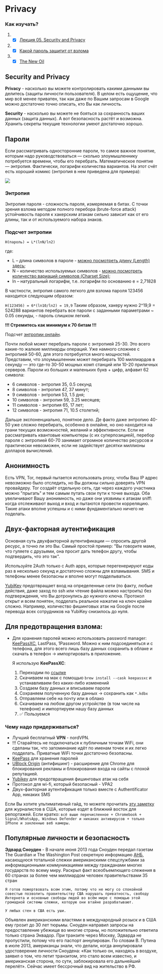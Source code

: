 # Privacy

### Как изучать?

1. - [x] [Лекция 05. Security and Privacy](https://www.youtube.com/watch?v=PlL44J5OOWQ&ab_channel=%D0%A4%D0%9A%D0%9D%D0%92%D0%A8%D0%AD%E2%80%94%D0%B4%D0%B8%D1%81%D1%82%D0%B0%D0%BD%D1%86%D0%B8%D0%BE%D0%BD%D0%BD%D1%8B%D0%B5%D0%B7%D0%B0%D0%BD%D1%8F%D1%82%D0%B8%D1%8F)
2. - [x] [Какой пароль защитит от взлома](http://samag.ru/uart/more/53)
3. - [x] [The New Oil](https://thenewoil.xyz/)

## Security and Privacy

**Privacy** - насколько вы можете контролировать какими данными вы делитесь (защиты личности пользователя). В целом есть ощущение, что мир всё менее приватен, так как даже по Вашим запросам в Google можно достаточно точно описать, кто Вы как личность.

**Security** - насколько вы можете не бояться за сохранность ваших данных (защита данных). А вот безопасность растёт и возможна. Хранить секреты текущие технологии умеют достаточно хорошо.

## Пароли

Если рассматривать односторонние пароли, то самое важное понятие, которым надо руководствоваться — сколько злоумышленнику потребуется времени, чтобы его перебрать. Математическое понятие — энтропия. Фактически, логарифм количества вариантов. На этот счёт есть хороший комикс (энтропия в нем приведена для примера):

![](https://camo.githubusercontent.com/a426969729d7cb92c2fd86080bb567fed31f61908bf323873d7ce50af30ba1db/68747470733a2f2f696d67732e786b63642e636f6d2f636f6d6963732f70617373776f72645f737472656e6774682e706e67)

### Энтропия

Энтропия пароля - сложность пароля, измеряемая в битах. С точки зрения взлома методом полного перебора (brute-force attack) устойчивость пароля к хакерским атакам сильно зависит как от его длины, так и от используемого набора знаков. 

### Подсчет энтропии

`H(пароль) = L*(lnN/ln2)`

где:

* L – длина символов в пароле - [можно посмотреть длину (Length) здесь](http://rumkin.com/tools/password/passchk.php);
* N – количество используемых символов - [можно посмотреть количество вариаций символов (Charset Size)](http://rumkin.com/tools/password/passchk.php);
* ln – натуральный логарифм, т.е. логарифм по основанию е = 2,71828

В частности, энтропия самого легкого для взлома пароля 123456 находится следующим образом:

`H(123456) = 6*(ln10/ln2) = 19,9` Таким образом, хакеру нужно 2^19,9 = 524288 вариантов перебрать все пароли с заданными параметрами ~ 0.05 секунды, - пароль слишком легкий.

**!!! Стремитесь как минимум к 70 битам !!!**

Подсчет [энтропии онлайн](https://www.antivirus.promo/password-strength-checker).

Почти любой может перебрать пароли с энтропией 25-30. Это всего какие-то жалкие миллиарды операций. Уже намного сложнее с энтропией 50-60, для этого потребуется много мощностей. Представим, что злоумышленник может перебирать 100 миллиардов в секунду — это где-то 30-50 мощных комп станций или 10-20 приличных серверов. Пароли из больших и маленьких букв + цифр, алфавит 62 символа:
  
  * 6 символов - энтропия 35, 0.5 секунд
  * 8 символов - энтропия 47, 37 минут;
  * 9 символов - энтропия 53, 1.5 дня;
  * 10 символов - энтропия 59, 3.25 месяцев;
  * 11 символов - энтропия 65, 17 лет;
  * 12 символов - энтропия 71, 10.5 столетий;

Дальше экспоненциально, понятное дело. Де факто даже энтропию 40-50 уже сложно перебирать, особенно в онлайне, но оно находится на грани текущих возможностей, желаний и эффективности. Если не рассматривать квантовые компьютеры (с их суперпозицией), перебор пароля с энтропией 60-70 занимает огромное количество ресурсов и практически невозможен, если не задействует десятки миллионы долларов вычислений.

## Анонимность

Есть VPN, Tor, первый пытается использовать proxy, чтобы Ваш IP адрес невозможно было отследить, но Вы должны сильно доверять VPN провайдеру. Tor создаёт отдельную сеть, где через каждого участника можно "прыгать" и тем самым путать свои пути к точке выхода. Оба увеличивают Вашу анонимность, но даже они уязвимы к атакам sniff: когда отслеживают выход и вход и пытаются провести корреляцию. Такие атаки вполне успешны и с ними фундаментально ничего не поделать.

## Двух-факторная аутентификация

Основная суть двухфакторной аутентификации — спросить другой ресурс, а точно ли это Вы. Самый простой пример: "Вы говорите маме, что гуляете с друзьями, она просит дать телефон другу, чтобы подтвердить, что это так".

Используйте 2Auth только с Auth apps, которые перегенерируют коды раз в несколько секунд и достаточно сложны для взламывания. SMS и телефоны менее безопасны и вполне могут подделываться.

[YubiKey](https://ru.wikipedia.org/wiki/YubiKey) предотвращает вход на определенные сети (по факту, любые действия, даже заход по ssh или чтение файла можно настроить) без подтверждения, что Вы дотронулись до нужного ключа. Протокол открыт и всем понятен, подделать реальное нажатие на ключ крайне сложно. Например, количество фишинговых атак на Google после перевода всех сотрудников на YubiKey снизилось до нуля.

## Для предотвращения взлома: 

* Для хранения паролей можно использовать password manager: [KeePassXC](https://keepassxc.org/download/), LastPass, 1Password. Можно к ним подсоединяться и с телефона, для этого всего лишь базу данных сохранить в облаке и скачать в телефон -> импортировать в приложение.

  Я использую **KeePassXC**: 

  1.  Переходим по [ссылке](https://keepassxc.org/download/)
  2.  Скачиваем на мак с помощью `brew install --cask keepassxc` и устанавливаем без каких-либо изменений
  3.  Создаем базу данных и вписываем пароли
  4.  Сохраняем полученную базу данных -> сохранить как `*.kdbx`
  5.  Отправляем себе на почту или в облако
  6.  Скачиваем на любом другом устройстве (в том числе на телефоне) и импортируем нашу базу данных
  7.  ✅ Пользуемся 

### Чему надо придерживаться?

  * Лучший бесплатный **VPN** - nordVPN.
  * !!! Старайтесь не подключаться к публичным точкам WiFi, они сделаны так, что запоминание идёт по именам точек и их легко подделать. Приватные WiFi точки достаточно безопасны.
  * [KeePass](https://keepassxc.org/) для хранения паролей
  * [UBlock Origin](https://chrome.google.com/webstore/detail/ublock-origin/cjpalhdlnbpafiamejdnhcphjbkeiagm?hl=en) (антифишинг) - расширение для Chrome для блокирования рекламы и блокирования входа на сайты c плохой репутацией.
  * [Yubikey](https://www.yubico.com/) для предотвращения фишинговых атак на себя
  * Протокол для wi-fi, который безопасный - VPA2
  * Двух-факторная аутентификация только вместе с Authentificator App, никаких SMS

Если Вы хотите ультимативный гайд, то можете прочитать [эту заметку](https://techsolidarity.org/resources/basic_security.htm) для журналистов в США, которые ездят в ближний восток для репортажей. Если кратко: `всё выше перечисленное + Chromebook + Signal/WhatsApp, Windows Defender и никаких антивирусов + только IPhone и закленные веб камеры.`


## Популярные личности и безопасность

**Эдвард Сноуден** - В начале июня 2013 года Сноуден передал газетам The Guardian и The Washington Post секретную информацию [АНБ](https://ru.wikipedia.org/wiki/%D0%90%D0%B3%D0%B5%D0%BD%D1%82%D1%81%D1%82%D0%B2%D0%BE_%D0%BD%D0%B0%D1%86%D0%B8%D0%BE%D0%BD%D0%B0%D0%BB%D1%8C%D0%BD%D0%BE%D0%B9_%D0%B1%D0%B5%D0%B7%D0%BE%D0%BF%D0%B0%D1%81%D0%BD%D0%BE%D1%81%D1%82%D0%B8), касающуюся тотальной слежки американскими спецслужбами за информационными коммуникациями между гражданами многих государств по всему миру. Раскрыл факт всеобъемлющего слежения в 60 странах за более чем миллиардом человек правительствами 35 стран

```
Я готов пожертвовать всем этим, потому что не могу со спокойной совестью позволить правительству США нарушать приватность, свободу Интернета и основные свободы людей во всём мире с помощью этой громадной системы слежки, которую они втайне разрабатывают.

У любых стен в США есть уши.
```
Объявлен американскими властями в международный розыск и в США ему грозит до 30 лет тюрьмы. Сноуден направил запросы на предоставление убежище во многие страны, но положительно ответила только страна Эквадор. При транзите через Москву, Эдварда не пропустили, потому что его паспорт аннулирован. По словам В. Путина в июле 2013, американцы знали, что делали, когда аннулировали удостоверение личности Сноудена: «Как только он, находясь в воздухе, заявил о том, что летит транзитом, это стало всем известно, и американская сторона, по сути, заблокировала его дальнейший перелёт». Сейчас имеет бессрочный вид на жительство в РФ.

